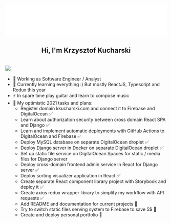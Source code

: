 <div align="center">
	<br>
	<a href="./header.svg">
		<img src="header.svg" width="800" height="100" alt="" />
	</a>
	<br>
</div>

<h2 align="center">Hi, I'm Krzysztof Kucharski</h1>
 <p align="centlefter"><br/>
   <a href="https://www.linkedin.com/in/kkuchar/">
    <img src="https://img.shields.io/badge/linkedin-Krzysztof  Kucharski-blue">
  </a>  
</p> 
        
- 🔭 Working as Software Engineer / Analyst     
- 🌱 Currently learning everything :) But mostly ReactJS, Typescript and Redux this year   
- ⚡  In spare time play guitar and learn to compose music
- 🥅 My optimistic 2021 tasks and plans:  
    - Register domain kkucharski.com and connect it to Firebase and DigitalOcean :white_check_mark:  
    - Learn about authorization security between cross domain React SPA and Django :white_check_mark: 
    - Learn and implement automatic deployments with GitHub Actions to DigitalOcean and Firebase :white_check_mark:
    - Deploy MySQL database on separate DigitalOcean droplet :white_check_mark: 
    - Deploy Django server in Docker on separate DigitalOcean droplet :white_check_mark: 
    - Set up static file service on DigitalOcean Spaces for static / media files for Django server
    - Deploy cross-domain frontend admin service in React for Django server  :white_check_mark:
    - Deploy sorting visualizer application in React :white_check_mark:  
    - Create separate React component library project with Storybook and deploy it :white_check_mark:
    - Create axios redux wrapper library to simplify my workflow with API requests :white_check_mark:
    - Add README and documentation for current projects :black_square_button:    
    - Try to switch static files serving system to Firebase to save 5$ :black_square_button:  
    - Create and deploy personal portfolio :black_square_button:

[linkedin]: https://www.linkedin.com/in/kkuchar/